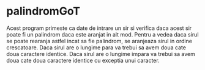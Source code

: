 # palindromGoT
Acest program primeste ca date de intrare un sir si verifica daca acest sir poate fi un palindrom daca este aranjat in alt mod.
Pentru a vedea daca sirul se poate rearanja astfel incat sa fie palindrom, se aranjeaza sirul in ordine crescatoare.
Daca sirul are o lungime para va trebui sa avem doua cate doua caractere identice.
Daca sirul are o lungime impara va trebui sa avem doua cate doua caractere identice cu exceptia unui caracter.
